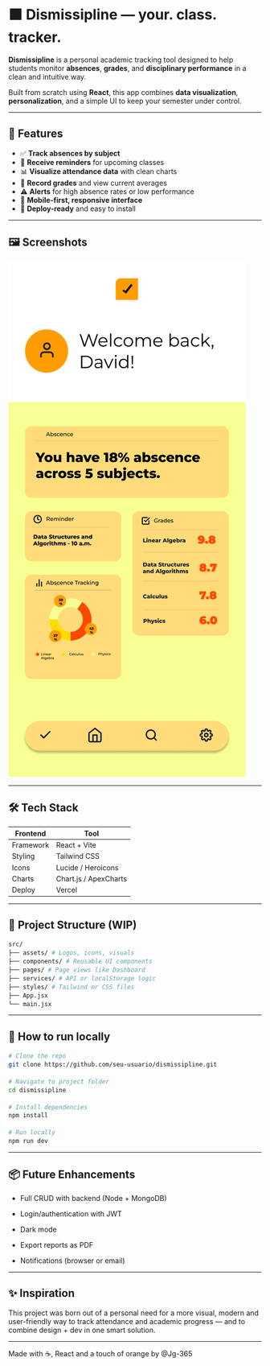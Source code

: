 # 🟧 Dismissipline — your. class. tracker.

**Dismissipline** is a personal academic tracking tool designed to help students monitor **absences**, **grades**, and **disciplinary performance** in a clean and intuitive way.  

Built from scratch using **React**, this app combines **data visualization**, **personalization**, and a simple UI to keep your semester under control.

---

## 📱 Features

- ✅ **Track absences by subject**
- 📅 **Receive reminders** for upcoming classes
- 📊 **Visualize attendance data** with clean charts
- 🧠 **Record grades** and view current averages
- ⚠️ **Alerts** for high absence rates or low performance
- 🌙 **Mobile-first, responsive interface**
- 🚀 **Deploy-ready** and easy to install

---

## 🖼️ Screenshots

![Dashboard Mockup](./mockups/Home.png)

---

## 🛠 Tech Stack

| Frontend | Tool           |
|----------|----------------|
| Framework | React + Vite |
| Styling   | Tailwind CSS |
| Icons     | Lucide / Heroicons |
| Charts    | Chart.js / ApexCharts |
| Deploy    | Vercel        |

---

## 🚧 Project Structure (WIP)
```bash
src/
├── assets/ # Logos, icons, visuals
├── components/ # Reusable UI components
├── pages/ # Page views like Dashboard
├── services/ # API or localStorage logic
├── styles/ # Tailwind or CSS files
├── App.jsx
└── main.jsx

```
---

## 🧪 How to run locally

```bash
# Clone the repo
git clone https://github.com/seu-usuario/dismissipline.git

# Navigate to project folder
cd dismissipline

# Install dependencies
npm install

# Run locally
npm run dev
```
---
## 📦 Future Enhancements
- Full CRUD with backend (Node + MongoDB)

- Login/authentication with JWT

- Dark mode

- Export reports as PDF

- Notifications (browser or email)
---

## ✨ Inspiration

This project was born out of a personal need for a more visual, modern and user-friendly way to track attendance and academic progress — and to combine design + dev in one smart solution.

---

Made with ☕, React and a touch of orange by @Jg-365

